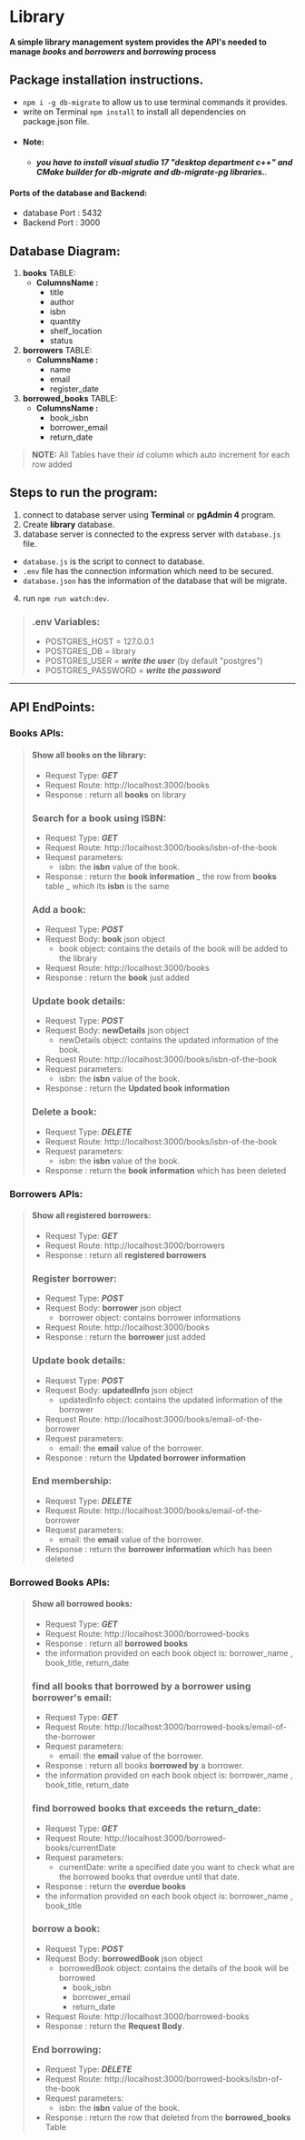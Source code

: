 # Library
**A simple library management system provides the API's needed to manage _books_ and _borrowers_ and _borrowing_ process**



## Package installation instructions.
- `npm i -g db-migrate` to allow us to use terminal commands it provides.
- write on Terminal `npm install` to install all dependencies on package.json file.
- #### Note: 
  - ***you have to install visual studio 17 "desktop department c++" and CMake builder for db-migrate***
    ***and db-migrate-pg libraries.***. 

#### Ports of the database and Backend:
- database Port : 5432
- Backend Port : 3000

## Database Diagram:
1. **books** TABLE:
   - **ColumnsName :**
     - title
     - author
     - isbn
     - quantity
     - shelf_location
     - status
3. **borrowers** TABLE:
   - **ColumnsName :**
      - name
      - email
      - register_date
5. **borrowed_books** TABLE:
   - **ColumnsName :**
      - book_isbn
      - borrower_email
      - return_date
> **NOTE:** All Tables have their _id_ column which auto increment for each row added

## Steps to run the program:
1. connect to database server using  **Terminal** or **pgAdmin 4** program.
2. Create **library** database.
3. database server is connected to the express server with `database.js` file.
  - `database.js` is the script to connect to database.
  - `.env` file has the connection information which need to be secured.
  - `database.json` has the information of the database that will be migrate.
4. run `npm run watch:dev`.
> ### .env Variables:
> - POSTGRES_HOST = 127.0.0.1
> - POSTGRES_DB = library
> - POSTGRES_USER = **_write the user_** (by default "postgres") 
> - POSTGRES_PASSWORD = **_write the password_**
-----------------------------------------------------------------------------------
## API EndPoints:

### Books APIs:
> #### Show all books on the library:
> - Request Type: **_GET_**
> - Request Route: http://localhost:3000/books
> - Response : return all **books** on library
> ### Search for a book using ISBN:
> - Request Type: **_GET_**
> - Request Route: http://localhost:3000/books/isbn-of-the-book
> - Request parameters:
>    - isbn: the **isbn** value of the book.
> - Response : return the **book information** _ the row from **books** table _ which its **isbn** is the same
> ### Add a book:
> - Request Type: **_POST_**
> - Request Body: **book** json object
>    - book object: contains the details of the book will be added to the library
> - Request Route: http://localhost:3000/books
> - Response : return the **book** just added
> ### Update book details:
> - Request Type: **_POST_**
> - Request Body: **newDetails** json object
>    - newDetails object: contains the updated information of the book.
> - Request Route: http://localhost:3000/books/isbn-of-the-book
> - Request parameters:
>    - isbn: the **isbn** value of the book.
> - Response : return the **Updated book information**
> ### Delete a book:
> - Request Type: **_DELETE_**
> - Request Route: http://localhost:3000/books/isbn-of-the-book
> - Request parameters:
>    - isbn: the **isbn** value of the book.
> - Response : return the **book information** which has been deleted

### Borrowers APIs:
> #### Show all registered borrowers:
> - Request Type: **_GET_**
> - Request Route: http://localhost:3000/borrowers
> - Response : return all **registered borrowers**
> ### Register borrower:
> - Request Type: **_POST_**
> - Request Body: **borrower** json object
>    - borrower object: contains borrower informations
> - Request Route: http://localhost:3000/books
> - Response : return the **borrower** just added
> ### Update book details:
> - Request Type: **_POST_**
> - Request Body: **updatedInfo** json object
>    - updatedInfo object: contains the updated information of the borrower
> - Request Route: http://localhost:3000/books/email-of-the-borrower
> - Request parameters:
>    - email: the **email** value of the borrower.
> - Response : return the **Updated borrower information**
> ### End membership:
> - Request Type: **_DELETE_**
> - Request Route: http://localhost:3000/books/email-of-the-borrower
> - Request parameters:
>    - email: the **email** value of the borrower.
> - Response : return the **borrower information** which has been deleted

### Borrowed Books APIs:

> #### Show all borrowed books:
> - Request Type: **_GET_**
> - Request Route: http://localhost:3000/borrowed-books
> - Response : return all **borrowed books**
> - the information provided on each book object is: borrower_name , book_title, return_date
> ### find all books that borrowed by a borrower using borrower's email:
> - Request Type: **_GET_**
> - Request Route: http://localhost:3000/borrowed-books/email-of-the-borrower
> - Request parameters:
>    - email: the **email** value of the borrower.
> - Response : return all books **borrowed by** a borrower.
> - the information provided on each book object is: borrower_name , book_title, return_date
> ### find borrowed books that exceeds the return_date:
> - Request Type: **_GET_**
> - Request Route: http://localhost:3000/borrowed-books/currentDate
> - Request parameters:
>    - currentDate: write a specified date you want to check what are the borrowed books that overdue until that date.
> - Response : return the **overdue books**
> - the information provided on each book object is: borrower_name , book_title
> ### borrow a book:
> - Request Type: **_POST_**
> - Request Body: **borrowedBook** json object
>    - borrowedBook object: contains the details of the book will be borrowed
>       - book_isbn
>       - borrower_email
>       - return_date
> - Request Route: http://localhost:3000/borrowed-books
> - Response : return the **Request Body**.
> ### End borrowing:
> - Request Type: **_DELETE_**
> - Request Route: http://localhost:3000/borrowed-books/isbn-of-the-book
> - Request parameters:
>    - isbn: the **isbn** value of the book.
> - Response : return the row that deleted from the **borrowed_books** Table


